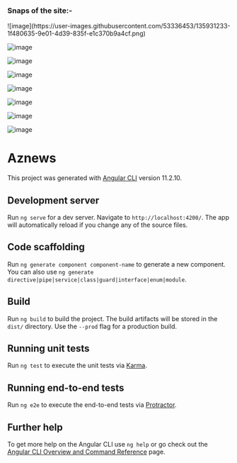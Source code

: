 <h3>Snaps of the site:-</h3>
![image](https://user-images.githubusercontent.com/53336453/135931233-1f480635-9e01-4d39-835f-e1c370b9a4cf.png)

![image](https://user-images.githubusercontent.com/53336453/135931261-6839f44b-e99a-4bf1-849a-5ddedd304065.png)

![image](https://user-images.githubusercontent.com/53336453/135931283-077d1135-2a7f-4a30-8ea4-c2a1d98bb06e.png)

![image](https://user-images.githubusercontent.com/53336453/135931307-a3b633f8-7228-41b3-b1ea-90c3b93188e2.png)

![image](https://user-images.githubusercontent.com/53336453/135931329-d8885679-6d33-4490-a542-d8a05e8969a4.png)

![image](https://user-images.githubusercontent.com/53336453/135931389-ff76edf5-0f5b-45c9-a75b-da2446ce05e8.png)

![image](https://user-images.githubusercontent.com/53336453/135931366-d86654ac-12e1-4182-a8c8-ea2e1cc1ec72.png)

![image](https://user-images.githubusercontent.com/53336453/135931425-86b3f037-2b6e-4d4c-9e07-69f95622071f.png)


# Aznews

This project was generated with [Angular CLI](https://github.com/angular/angular-cli) version 11.2.10.

## Development server

Run `ng serve` for a dev server. Navigate to `http://localhost:4200/`. The app will automatically reload if you change any of the source files.

## Code scaffolding

Run `ng generate component component-name` to generate a new component. You can also use `ng generate directive|pipe|service|class|guard|interface|enum|module`.

## Build

Run `ng build` to build the project. The build artifacts will be stored in the `dist/` directory. Use the `--prod` flag for a production build.

## Running unit tests

Run `ng test` to execute the unit tests via [Karma](https://karma-runner.github.io).

## Running end-to-end tests

Run `ng e2e` to execute the end-to-end tests via [Protractor](http://www.protractortest.org/).

## Further help

To get more help on the Angular CLI use `ng help` or go check out the [Angular CLI Overview and Command Reference](https://angular.io/cli) page.
